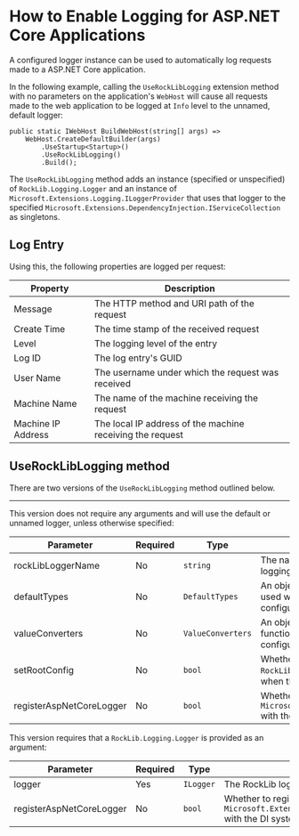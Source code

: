 # How to Enable Logging for ASP.NET Core Applications

A configured logger instance can be used to automatically log requests made to a ASP.NET Core application.

In the following example, calling the `UseRockLibLogging` extension method with no parameters on the application's `WebHost` will cause all requests made to the web application to be logged at `Info` level to the unnamed, default logger:

    public static IWebHost BuildWebHost(string[] args) =>
        WebHost.CreateDefaultBuilder(args)
            .UseStartup<Startup>()
            .UseRockLibLogging()
            .Build();

The `UseRockLibLogging` method adds an instance (specified or unspecified) of `RockLib.Logging.Logger` and an instance of `Microsoft.Extensions.Logging.ILoggerProvider` that uses that logger to the specified `Microsoft.Extensions.DependencyInjection.IServiceCollection` as singletons.

## Log Entry

Using this, the following properties are logged per request:

Property            | Description
------------------- | -----------
Message             | The HTTP method and URI path of the request
Create Time         | The time stamp of the received request
Level               | The logging level of the entry
Log ID              | The log entry's GUID
User Name           | The username under which the request was received
Machine Name        | The name of the machine receiving the request
Machine IP Address  | The local IP address of the machine receiving the request

## UseRockLibLogging method

There are two versions of the `UseRockLibLogging` method outlined below.

---

This version does not require any arguments and will use the default or unnamed logger, unless otherwise specified:

Parameter                | Required | Type              | Description | Default
------------------------ | -------- | ----------------- | ----------- | -------
rockLibLoggerName        | No       | `string`          | The name of the RockLib logger used for logging | `"default"`
defaultTypes             | No       | `DefaultTypes`    | An object that defines the default types to be used when a type is not explicitly specified by a configuration section  | `null`
valueConverters          | No       | `ValueConverters` | An object that defines custom converter functions that are used to convert string configuration values to a target type | `null`
setRootConfig            | No       | `bool`            | Whether to call the `RockLib.Configuration.Config.SetRoot` method when this method is called | `true`
registerAspNetCoreLogger | No       | `bool`            | Whether to register a RockLib `Microsoft.Extensions.Logging.ILoggerProvider` with the DI system | `false`

This version requires that a `RockLib.Logging.Logger` is provided as an argument:

Parameter                | Required | Type      | Description | Default
------------------------ | -------- | --------- | ----------- | -------
logger                   | Yes      | `ILogger` | The RockLib logger used for logging | N/A
registerAspNetCoreLogger | No       | `bool`    | Whether to register a RockLib `Microsoft.Extensions.Logging.ILoggerProvider` with the DI system | `false`
